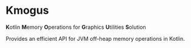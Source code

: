 # Kmogus

**K**otlin **M**emory **O**perations for **G**raphics **U**tilities **S**olution

Provides an efficient API for JVM off-heap memory operations in Kotlin.